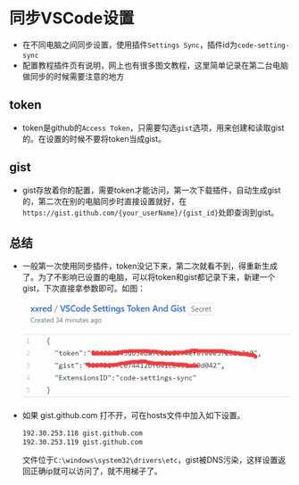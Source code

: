 # 同步VSCode设置

- 在不同电脑之间同步设置，使用插件`Settings Sync`，插件id为`code-setting-sync`
- 配置教程插件页有说明，网上也有很多图文教程，这里简单记录在第二台电脑做同步的时候需要注意的地方

## token

- token是github的`Access Token`，只需要勾选`gist`选项，用来创建和读取gist的。在设置的时候不要将token当成gist。

## gist

- gist存放着你的配置，需要token才能访问，第一次下载插件，自动生成gist的，第二次在别的电脑同步时直接设置就好，在`https://gist.github.com/{your_userName}/{gist_id}`处即查询到gist。

## 总结

- 一般第一次使用同步插件，token没记下来，第二次就看不到，得重新生成了。为了不影响已设置的电脑，可以将token和gist都记录下来，新建一个gist，下次直接拿参数即可。如图：

  ![ ](../../img/vscode-settings-sync.png)
- 如果 gist.github.com 打不开，可在hosts文件中加入如下设置。

  ```text
  192.30.253.118 gist.github.com
  192.30.253.119 gist.github.com
  ```

  文件位于`C:\windows\system32\drivers\etc`，gist被DNS污染，这样设置返回正确ip就可以访问了，就不用梯子了。